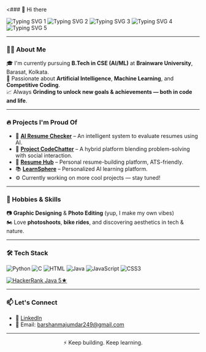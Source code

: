 <### 👋 Hi there  

<p align="center">

![Typing SVG 1](https://readme-typing-svg.demolab.com?font=Fira+Code&size=28&pause=1000&color=F7D745&width=1000&lines=Hi,+I+am+Barshan,+a+Machine+Learning+Engineer+%26+Frontend+Dev.)
![Typing SVG 2](https://readme-typing-svg.demolab.com?font=Fira+Code&size=28&pause=1200&color=00C4FF&width=1000&lines=Currently+pursuing+B.Tech+in+CSE+(AI/ML)+from+Brainware+University.)
![Typing SVG 3](https://readme-typing-svg.demolab.com?font=Fira+Code&size=28&pause=1400&color=FFAA00&width=1000&lines=Keen+on+exploring+different+devs+%26+tricks.)
![Typing SVG 4](https://readme-typing-svg.demolab.com?font=Fira+Code&size=28&pause=1600&color=FF66FF&width=1000&lines=Love+to+gather+knowledge+%26+do+something+interesting.)
![Typing SVG 5](https://readme-typing-svg.demolab.com?font=Fira+Code&size=28&pause=1800&color=00FF95&width=1000&lines=If+you're+also+keen+on+these,+scroll+down+to+reach+me+out.)

</p>


---

### 🧑‍🎓 About Me

🎓 I'm currently pursuing **B.Tech in CSE (AI/ML)** at **Brainware University**, Barasat, Kolkata.  
🧠 Passionate about **Artificial Intelligence**, **Machine Learning**, and **Competitive Coding**.  
📈 Always **Grinding to unlock new goals & achievements — both in code and life**.

---

### 🔥 Projects I'm Proud Of

- 💼 **[AI Resume Checker](https://github.com/Barshan-Majumdar/AI-Resume-Checker)** – An intelligent system to evaluate resumes using AI.  
- 💬 **[Project CodeChatter](https://github.com/Barshan-Majumdar/codechat-connect-compete)** – A hybrid platform blending problem-solving with social interaction.  
- 📄 **[Resume Hub](https://github.com/Barshan-Majumdar/ResumeHub.git)** – Personal resume-building platform, ATS-friendly.  
- 📚 **[LearnSphere](https://github.com/Barshan-Majumdar/LearnSphere.git)** – Personalized AI learning platform.  
- ⚙️ Currently working on more cool projects — stay tuned!

---

### 🎨 Hobbies & Skills

📷 **Graphic Designing** & **Photo Editing** (yup, I make my own vibes)  
🏍️ Love **photoshoots**, **bike rides**, and discovering aesthetics in tech & nature.

---

### 🛠️ Tech Stack

![Python](https://img.shields.io/badge/Python-3670A0?style=for-the-badge&logo=python&logoColor=fff)
![C](https://img.shields.io/badge/C-00599C?style=for-the-badge&logo=c&logoColor=white)
![HTML](https://img.shields.io/badge/HTML-E34F26?style=for-the-badge&logo=html5&logoColor=white)
![Java](https://img.shields.io/badge/Java-007396?style=for-the-badge&logo=java&logoColor=white)
![JavaScript](https://img.shields.io/badge/JavaScript-F7DF1E?style=for-the-badge&logo=javascript&logoColor=black)
![CSS3](https://img.shields.io/badge/CSS3-1572B6?style=for-the-badge&logo=css3&logoColor=white)


[![HackerRank Java 5★](https://img.shields.io/badge/HackerRank-Java-5-stars-brightgreen?style=for-the-badge&logo=hackerrank&logoColor=white)](https://www.hackerrank.com/your-profile)

---

### 📫 Let's Connect

- 🔗 [LinkedIn](https://linkedin.com/in/barshan-majumdar)  
- 📧 Email: barshanmajumdar249@gmail.com  

---

<p align="center">⚡ Keep building. Keep learning.</p>
